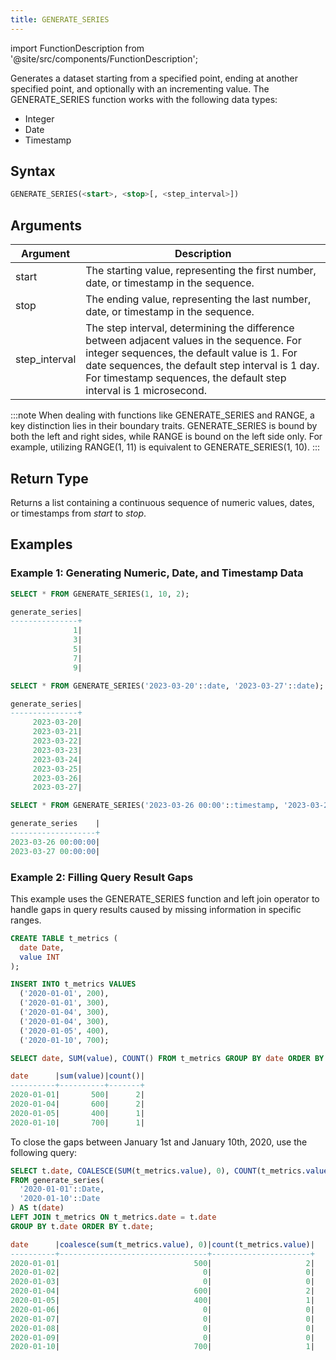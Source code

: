 ```yaml
---
title: GENERATE_SERIES
---
```

import FunctionDescription from '@site/src/components/FunctionDescription';

<FunctionDescription description="Introduced or updated: v1.1.0"/>

Generates a dataset starting from a specified point, ending at another specified point, and optionally with an incrementing value. The GENERATE_SERIES function works with the following data types: 

- Integer
- Date
- Timestamp

## Syntax

```sql
GENERATE_SERIES(<start>, <stop>[, <step_interval>])
```

## Arguments

| Argument      	| Description                                                                                                                                                                                                	|
|---------------	|------------------------------------------------------------------------------------------------------------------------------------------------------------------------------------------------------------	|
| start         	| The starting value, representing the first number, date, or timestamp in the sequence.                                                                                                                            	|
| stop          	| The ending value, representing the last number, date, or timestamp in the sequence.                                                                                                                               	|
| step_interval 	| The step interval, determining the difference between adjacent values in the sequence. For integer sequences, the default value is 1. For date sequences, the default step interval is 1 day. For timestamp sequences, the default step interval is 1 microsecond. 	|


:::note
When dealing with functions like GENERATE_SERIES and RANGE, a key distinction lies in their boundary traits. GENERATE_SERIES is bound by both the left and right sides, while RANGE is bound on the left side only. For example, utilizing RANGE(1, 11) is equivalent to GENERATE_SERIES(1, 10).
:::

## Return Type

Returns a list containing a continuous sequence of numeric values, dates, or timestamps from *start* to *stop*.

## Examples

### Example 1: Generating Numeric, Date, and Timestamp Data

```sql
SELECT * FROM GENERATE_SERIES(1, 10, 2);

generate_series|
---------------+
              1|
              3|
              5|
              7|
              9|

SELECT * FROM GENERATE_SERIES('2023-03-20'::date, '2023-03-27'::date);

generate_series|
---------------+
     2023-03-20|
     2023-03-21|
     2023-03-22|
     2023-03-23|
     2023-03-24|
     2023-03-25|
     2023-03-26|
     2023-03-27|

SELECT * FROM GENERATE_SERIES('2023-03-26 00:00'::timestamp, '2023-03-27 12:00'::timestamp, 86400000000);

generate_series    |
-------------------+
2023-03-26 00:00:00|
2023-03-27 00:00:00|
```

### Example 2: Filling Query Result Gaps 

This example uses the GENERATE_SERIES function and left join operator to handle gaps in query results caused by missing information in specific ranges.

```sql
CREATE TABLE t_metrics (
  date Date,
  value INT
);

INSERT INTO t_metrics VALUES
  ('2020-01-01', 200),
  ('2020-01-01', 300),
  ('2020-01-04', 300),
  ('2020-01-04', 300),
  ('2020-01-05', 400),
  ('2020-01-10', 700);

SELECT date, SUM(value), COUNT() FROM t_metrics GROUP BY date ORDER BY date;

date      |sum(value)|count()|
----------+----------+-------+
2020-01-01|       500|      2|
2020-01-04|       600|      2|
2020-01-05|       400|      1|
2020-01-10|       700|      1|
```

To close the gaps between January 1st and January 10th, 2020, use the following query:

```sql
SELECT t.date, COALESCE(SUM(t_metrics.value), 0), COUNT(t_metrics.value)
FROM generate_series(
  '2020-01-01'::Date,
  '2020-01-10'::Date
) AS t(date)
LEFT JOIN t_metrics ON t_metrics.date = t.date
GROUP BY t.date ORDER BY t.date;

date      |coalesce(sum(t_metrics.value), 0)|count(t_metrics.value)|
----------+---------------------------------+----------------------+
2020-01-01|                              500|                     2|
2020-01-02|                                0|                     0|
2020-01-03|                                0|                     0|
2020-01-04|                              600|                     2|
2020-01-05|                              400|                     1|
2020-01-06|                                0|                     0|
2020-01-07|                                0|                     0|
2020-01-08|                                0|                     0|
2020-01-09|                                0|                     0|
2020-01-10|                              700|                     1|
```